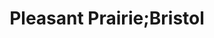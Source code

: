 ---
title: Pleasant Prairie;Bristol
url: /pleasant-prairie-bristol/
latitude: 42.556
longitude: -87.956
---
